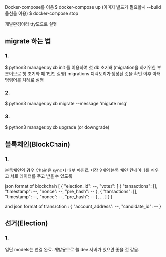 Docker-compose를 이용
$ docker-compose up (이미지 빌드가 필요할시 --build 옵션을 이용)
$ docker-compose stop

개발환경이라 tty모드로 실행

## migrate 하는 법

### 1.
$ python3 manager.py db init 를 이용하여 첫 db 초기화 
(migration을 하기위한 부분이므로 첫 초기화 떄 1번만 실행)
migrations 디렉토리가 생성된 것을 확인
이후 아래 명령어를 차례로 실행
### 2.
$ python3 manager.py db migrate --message 'migrate msg'

### 3. 
$ python3 manager.py db upgrade (or downgrade)

## 블록체인(BlockChain)
### 1.
블록체인의 경우 Chain을 sync시 내부 파일로 저장
3개의 블록 체인 컨테이너를 띄우고 서로 데이터를 주고 받을 수 있도록

json format of blockchain
[
    {
        "election_id": --,
        "votes": [
            {
                "tansactions": [],
                "timestamp": --,
                "nonce": --,
                "pre_hash": --
            },
            {
                "tansactions": [],
                "timestamp": --,
                "nonce": --,
                "pre_hash": --
            }, ...
        ]
    }
]

and json format of transaction :
{
    "account_address": --,
    "candidate_id": --
}

## 선거(Election)
### 1.
일단 models는 연결 완료. 개발용으로 쓸 dev 서버가 있으면 좋을 것 같음.

